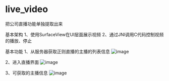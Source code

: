 # live_video
把公司直播功能单独提取出来

基本架构
1、使用SurfaceView在UI层面展示视频
2、通过JNI调用C代码控制视频的播放、停止


基本功能
1、从服务器获取正则直播的主播的列表信息
![image](file:///D:/Backup/Documents/My%20Knowledge/temp/7af8cbb2-1184-4a07-b31c-1fb08ac79277_4_files/1ca426a0-d794-4c60-bb7d-0285da86581a.jpg)

2、进入直播界面
![image](file:///D:/Backup/Documents/My%20Knowledge/temp/7af8cbb2-1184-4a07-b31c-1fb08ac79277_4_files/4729e7f8-f569-40b9-924e-f6a0c6748984.jpg)

3、可获取的主播信息
![image](file:///D:/Backup/Documents/My%20Knowledge/temp/7af8cbb2-1184-4a07-b31c-1fb08ac79277_4_files/6af36474-578e-4e08-ab8e-413d3995e829.png)
